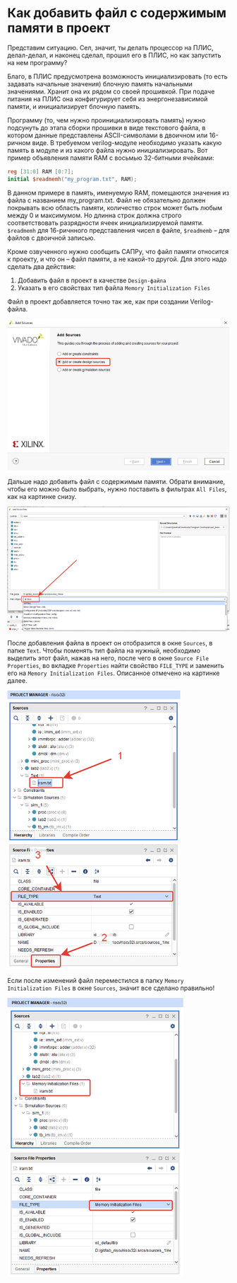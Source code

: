 # Как добавить файл с содержимым памяти в проект

Представим ситуацию. Сел, значит, ты делать процессор на ПЛИС, делал-делал, и наконец сделал, прошил его в ПЛИС, но как запустить на нем программу?

Благо, в ПЛИС предусмотрена возможность инициализировать (то есть задавать начальные значения) блочную память начальными значениями. Хранит она их рядом со своей прошивкой. При подаче питания на ПЛИС она конфигурирует себя из энергонезависимой памяти, и инициализирует блочную память.

Программу (то, чем нужно проинициализировать память) нужно подсунуть до этапа сборки прошивки в виде текстового файла, в котором данные представлены ASCII-символами в двоичном или 16-ричном виде. В требуемом verilog-модуле необходимо указать какую память в модуле и из какого файла нужно инициализировать. Вот пример объявления памяти RAM с восьмью 32-битными ячейками:

``` verilog
reg [31:0] RAM [0:7];
initial $readmemh("my_program.txt", RAM);
```

В данном примере в память, именуемую RAM, помещаются значения из файла с названием my_program.txt. Файл не обязательно должен покрывать всю область памяти, количество строк может быть любым между 0 и максимумом. Но длинна строк должна строго соответствовать разрядности ячеек инициализируемой памяти. `$readmemh` для 16-ричнного представления чисел в файле, `$readmemb` – для файлов с двоичной записью.

Кроме озвученного нужно сообщить САПРу, что файл памяти относится к проекту, и что он – файл памяти, а не какой-то другой. Для этого надо сделать два действия:

1. Добавить файл в проект в качестве `Design-файла`
2. Указать в его свойствах тип файла `Memory Initialization Files`

Файл в проект добавляется точно так же, как при создании Verilog-файла.

![../.pic/Vivado%20Basics/How%20to%20add%20a%20mem-file/how_to_mem_1.png](../.pic/Vivado%20Basics/How%20to%20add%20a%20mem-file/how_to_mem_1.png)

Дальше надо добавить файл с содержимым памяти. Обрати внимание, чтобы его можно было выбрать, нужно поставить в фильтрах `All Files`, как на картинке снизу.

![../.pic/Vivado%20Basics/How%20to%20add%20a%20mem-file/how_to_mem_2.png](../.pic/Vivado%20Basics/How%20to%20add%20a%20mem-file/how_to_mem_2.png)

После добавления файла в проект он отобразится в окне `Sources`, в папке `Text`. Чтобы поменять тип файла на нужный, необходимо выделить этот файл, нажав на него, после чего в окне `Source File Properties`, во вкладке `Properties` найти свойство `FILE_TYPE` и заменить его на `Memory Initialization Files`. Описанное отмечено на картинке далее.

![../.pic/Vivado%20Basics/How%20to%20add%20a%20mem-file/how_to_mem_3.png](../.pic/Vivado%20Basics/How%20to%20add%20a%20mem-file/how_to_mem_3.png)

Если после изменений файл переместился в папку `Memory Initialization Files` в окне `Sources`, значит все сделано правильно!

![../.pic/Vivado%20Basics/How%20to%20add%20a%20mem-file/how_to_mem_4.png](../.pic/Vivado%20Basics/How%20to%20add%20a%20mem-file/how_to_mem_4.png)
